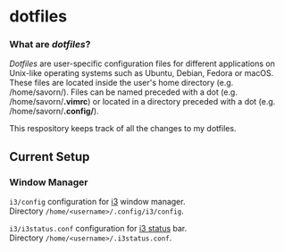 # dotfiles
### What are *dotfiles*?
*Dotfiles* are user-specific configuration files for different applications on Unix-like operating systems such as Ubuntu, Debian, Fedora or macOS.
These files are located inside the user's home directory (e.g. /home/savorn/).
Files can be named preceded with a dot (e.g. /home/savorn/**.vimrc**) or located in a directory preceded with a dot (e.g. /home/savorn/**.config/**).

This respository keeps track of all the changes to my dotfiles.

## Current Setup

### Window Manager
`i3/config` configuration for [i3](https://i3wm.org/docs/userguide.html) window manager.  
   Directory `/home/<username>/.config/i3/config`.


`i3/i3status.conf` configuration for [i3 status](https://i3wm.org/i3status/manpage.html) bar.  
   Directory `/home/<username>/.i3status.conf`. 
